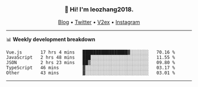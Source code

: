<h3 align="center">👋 Hi! I'm leozhang2018.</h3>
<p align="center">
  <a href="https://leozhang2018.me">Blog</a> •
  <a href="https://twitter.com/leozhang2018">Twitter</a> •
  <a href="https://www.v2ex.com/member/leozhang">V2ex</a> •
  <a href="https://www.instagram.com/leozhanghere">Instagram</a>
</p>

-------

📊 **Weekly development breakdown**
<!--START_SECTION:waka-->

```text
Vue.js       17 hrs 4 mins   █████████████████▓░░░░░░░   70.16 %
JavaScript   2 hrs 48 mins   ███░░░░░░░░░░░░░░░░░░░░░░   11.55 %
JSON         2 hrs 23 mins   ██▒░░░░░░░░░░░░░░░░░░░░░░   09.80 %
TypeScript   46 mins         ▓░░░░░░░░░░░░░░░░░░░░░░░░   03.17 %
Other        43 mins         ▓░░░░░░░░░░░░░░░░░░░░░░░░   03.01 %
```

<!--END_SECTION:waka-->
-------
